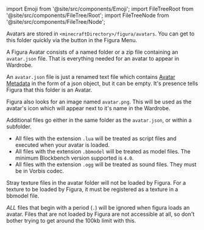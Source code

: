 import Emoji from '@site/src/components/Emoji';
import FileTreeRoot from '@site/src/components/FileTree/Root';
import FileTreeNode from '@site/src/components/FileTree/Node';

Avatars are stored in `<minecraftDirectory>/figura/avatars`. You can get to this folder quickly via the <Emoji icon="figura/folder"/> button in the Figura Menu.

A Figura Avatar consists of a named <Emoji icon="file/folder"/> folder or a <Emoji icon="file/zip"/> zip file containing an <Emoji icon="file/json"/> `avatar.json` file. That is everything needed for an avatar to appear in Wardrobe.

<FileTreeRoot>
  <FileTreeNode label="avatars">
    <FileTreeNode label="<AvatarName>">
      <FileTreeNode label="avatar.json" icon="file/json" />
    </FileTreeNode>
  </FileTreeNode>
</FileTreeRoot>

An <Emoji icon="file/json"/> `avatar.json` file is just a renamed text file which contains [Avatar Metadata](../tutorials/Avatar%20Metadata) in the form of a json object, but it can be empty. It's presence tells Figura that this folder is an Avatar.

Figura also looks for an image named <Emoji icon="file/texture"/> `avatar.png`. This will be used as the avatar's icon which will appear next to it's name in the Wardrobe.

<FileTreeRoot>
  <FileTreeNode label="avatars">
    <FileTreeNode label="<AvatarName>">
      <FileTreeNode label="avatar.json" icon="file/json" />
      <FileTreeNode label="avatar.png" icon="file/texture" />
    </FileTreeNode>
  </FileTreeNode>
</FileTreeRoot>

Additional files go either in the same folder as the <Emoji icon="file/json"/> `avatar.json`, or within a <Emoji icon="file/folder"/> subfolder.

-   All files with the extension <Emoji icon="file/lua"/> `.lua` will be treated as script files and executed when your avatar is loaded.
-   All files with the extension <Emoji icon="file/bbmodel"/> `.bbmodel` will be treated as model files. The minimum Blockbench version supported is `4.0`.
-   All files with the extension <Emoji icon="file/ogg"/> `.ogg` will be treated as sound files. They must be in Vorbis codec.

Stray <Emoji icon="file/texture"/> texture files in the avatar folder will not be loaded by Figura. For a texture to be loaded by Figura, it must be registered as a texture in a <Emoji icon="file/bbmodel"/> bbmodel file.

_ALL_ files that begin with a period (`.`) will be ignored when figura loads an avatar. Files that are not loaded by Figura are not accessible at all, so don't bother trying to get around the 100kb limit with this.
